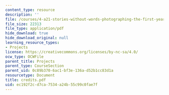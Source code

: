 ```yaml
---
content_type: resource
description: ''
file: /courses/4-a21-stories-without-words-photographing-the-first-year-fall-2006/ec192f2cd7ca7534a24b55c99c0fae7f_credits.pdf
file_size: 22313
file_type: application/pdf
hide_download: true
hide_download_original: null
learning_resource_types:
- Projects
license: https://creativecommons.org/licenses/by-nc-sa/4.0/
ocw_type: OCWFile
parent_title: Projects
parent_type: CourseSection
parent_uid: 0c89b370-6ac1-bf3e-136a-d52b1cc83d1a
resourcetype: Document
title: credits.pdf
uid: ec192f2c-d7ca-7534-a24b-55c99c0fae7f
---
```

